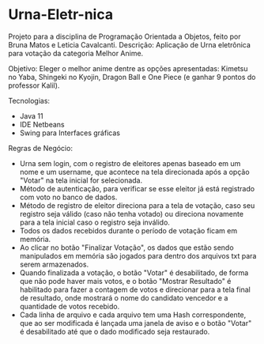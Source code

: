 # Urna-Eletr-nica
Projeto para a disciplina de Programação Orientada a Objetos, feito por Bruna Matos e Leticia Cavalcanti.
Descrição: 
Aplicação de Urna eletrônica para votação da categoria Melhor Anime.

Objetivo:
Eleger o melhor anime dentre as opções apresentadas: Kimetsu no Yaba, Shingeki no Kyojin, Dragon Ball e One Piece (e ganhar 9 pontos do professor Kalil).

Tecnologias:
- Java 11
- IDE Netbeans
- Swing para Interfaces gráficas

Regras de Negócio:
- Urna sem login, com o registro de eleitores apenas baseado em um nome e um username, que acontece na tela direcionada após a opção "Votar" na tela inicial for selecionada.
- Método de autenticação, para verificar se esse eleitor já está registrado com voto no banco de dados.
- Método de registro de eleitor direciona para a tela de votação, caso seu registro seja válido (caso não tenha votado) ou direciona novamente para a tela inicial caso o registro seja inválido.
- Todos os dados recebidos durante o período de votação ficam em memória.
- Ao clicar no botão "Finalizar Votação", os dados que estão sendo manipulados em memória são jogados para dentro dos arquivos txt para serem armazenados.
- Quando finalizada a votação, o botão "Votar" é desabilitado, de forma que não pode haver mais votos, e o botão "Mostrar Resultado" é habilitado para fazer a contagem de votos e direcionar para a tela final de resultado, onde mostrará o nome do candidato vencedor e a quantidade de votos recebido.
- Cada linha de arquivo e cada arquivo tem uma Hash correspondente, que ao ser modificada é lançada uma janela de aviso e o botão "Votar" é desabilitado até que o dado modificado seja restaurado.

